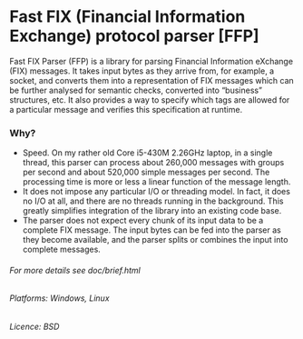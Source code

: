 # Fast FIX (Financial Information Exchange) protocol parser [FFP]

Fast FIX Parser (FFP) is a library for parsing Financial Information eXchange (FIX) messages. 
It takes input bytes as they arrive from, for example, a socket, and converts them into a representation 
of FIX messages which can be further analysed for semantic checks, converted into “business” structures, etc. 
It also provides a way to specify which tags are allowed for a particular message and verifies this 
specification at runtime.

### Why?

* Speed. On my rather old Core i5-430M 2.26GHz laptop, in a single thread, this parser can process about 260,000 messages with groups per second and about 520,000 simple messages per second. The processing time is more or less a linear function of the message length.
* It does not impose any particular I/O or threading model. In fact, it does no I/O at all, and there are no threads running in the background. This greatly simplifies integration of the library into an existing code base. 
* The parser does not expect every chunk of its input data to be a complete FIX message. The input bytes can be fed into the parser as they become available, and the parser splits or combines the input into complete messages.


###### For more details see doc/brief.html

###### Platforms: Windows, Linux

###### Licence: BSD
